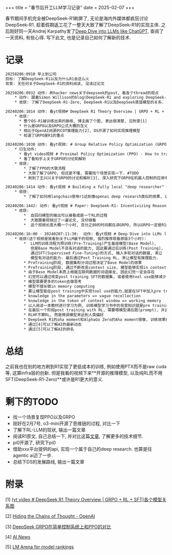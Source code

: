 +++
title = "春节后开工LLM学习记录"
date = 2025-02-07
+++

春节期间手机完全被DeepSeek-R1刷屏了, 无论是海内外媒体都疯狂讨论DeepSeek-R1. 趁着假期返工花了一整天大致了解了DeepSeek-R1的实现主体. 之后刚好同一天Andrej Karpathy发了[Deep Dive into LLMs like ChatGPT](https://www.youtube.com/watch?v=7xTGNNLPyMI). 查阅了一天资料, 有些心得. 写下此文, 也是记录自己如何了解新的技术.

# 记录

```txt
20250206:0910 早上到公司 
目标: 了解DeepSeek-R1以及为什么R1会这么火 
背景: 无任何关于DeepSeek-R1的资料阅读, 没读过论文

20250206:0932 动作: 刷hacker news关于deepseek的post, 看各个thread的观点
    * 动作: 跟着Simon Willison的blog(DeepSeek-R1 and exploring DeepSeek-R1-Distill-Llama-8B)实现本地ollama跑DeepSeek-R1-Distill-Llama-8B-GGUF
    * 收获: 了解了DeepSeek-R1-Zero, DeepSeek-R1以及DeepSeek蒸馏模型的关系.

20240206:1014 动作: 看yt视频# DeepSeek R1 Theory Overview | GRPO + RL + SFT
    * 收获: 
      * 整个DS-R1被训练出来的脉络, 博主画了个图, 表达很清楚, 见附录[1]
      * 什么是GRPO以及GRPO公式大概的含义
      * 相比于OpenAI闭源的COT推理能力[2], DS开源了如何实现推理模型
      * 知道了GRPO是R1的重点

20240206:1030 动作: 看yt视频: # Group Relative Policy Optimization (GRPO) - Formula and Code
    * 衍生动作: 
      * 看yt video视频 # Proximal Policy Optimization (PPO) - How to train Large Language Models
      * 看了看知乎上关于GRPO的讨论和解析
	* 收获: 
        * 了解了PPO的大致流程
        * 大致了解了GRPO, 但还是不懂, 需要找个场景实现一下. #TODO 
        * 刷到了王兴兴关于GRPO的讨论和解析[3], 深入研究下GRPO在机器人控制的应用中 #TODO

20240206:1414 动作: 看yt视频 # Building a fully local "deep researcher" with DeepSeek-R1
	* 收获: 
        * 了解了如何用langchain使用r1达到像openai deep research类似的效果, 以后可以考录用api部署一个试下 #TODO

20240206:1442: 动作: 看yt视频 # Paper: DeepSeek-R1: Incentivizing Reasoning Capability in LLMs via Reinforcement Learning
	* 收获: 
        *  自回归模型的输出可以被看成是一个RL的过程
        *  大致跟着视频过了一遍论文, 没仔细看
        *  这个视频长度大概一个小时, 百分之80的时间都在讲GRPO, 所以GRPO一定是R1的重点.

20240206:16:00 - 20240207:11:30:  动作: 看yt视频 # Deep Dive into LLMs like ChatGPT
	* 收获(这个视频是我看到关于LLM最干的视频, 强烈推荐观看原版3个小时): 
        *  LLM的训练流程为预训练(Pre-Training)产生基座模型(Base Model),
           但是Base Model不具有对话的能力, 因此要通过后训练(Post Training),
           通过SFT(Supervised Fine-Tuning)的方式, 输入多轮对话的数据, 来让
           模型有对话的能力. 最后通过Post Training RL, 来让模型有推理能力.
        * PreTraining阶段, 数据集和分词过程决定了Base Model的效果
        * PreTraining阶段, 通过不断改变context size, 模型能够实现in context learning能力
        * 由于Base Model本质上根据互联网数据的词语接龙, 因此幻觉一定会存在
        * 幻觉可以通过改变post training SFT的数据集, 或者使用tool use能够减少
        * 模型需要更多的token去做思考
        * 模型不擅长做in memory computing
        * 要让模型能在post training中实现tool use的能力,就是在SFT中加入pre training没见过的token
        * knowledge in the parameters => vague recollection 
        * knowledge in the token of context window => working memory 
        * 以人阅读一本教材进行学习为例, 训练模型学习书中的背景知识就是pre training, 学会书中的例题称为post training. 而完成课后习题就是post training with RL 
        * 在最后一个阶段post training with RL, 需要喂模型课后题(prompt), 并且人类给出打分. 由于这个过程需要进行很多次, RLHF通过拟合人类回答的偏好. 来实现自动训练.
        * RLHF不算RL, 而是微调模型来达到人类偏好
        * DeepSeek R1的aha moment和AlphaGo Zero的Aha moment很像, 训练效果都是非线性的, 一开始上升非常缓慢, 到了某一刻急速上升.
        * 通过[4]可以了解AI的最新动态
        * 通过[5]可以了解AI的排名
```

# 总结

之前我也在别的地方刷到R1实现了更低成本的训练, 例如使用PTX而不是raw cuda等, 这算infra层的创新. 但是我看的视频下来**开源的推理模型, 以及纯RL而不用SFT(DeepSeek-R1-Zero)**或许是R1更大的意义.

# 剩下的TODO

* 找一个场景复现PPO以及GRPO
* 刚好在2月7号, o3-mini开源了思维链的过程, 对比一下
* 了解下RL-LLM的现状, 输出一篇文章
* 阅读R1原文, 自己总结一下, 并对比这篇[文章](https://mp.weixin.qq.com/s?__biz=MzIzOTU0NTQ0MA==&mid=2247545512&idx=1&sn=3826ae3f788e8b90ffeb8fb3cc908c6e&chksm=e8eafcecde166feebab4345c2d027cca4c9574c6058f90df5fe4513cefae17180f2344507e31&mpshare=1&srcid=0207SpaQkGmiF7zHxsYYVcxv&sharer_shareinfo=72ac166e2fd073a2d05195fba0d13c61&sharer_shareinfo_first=72ac166e2fd073a2d05195fba0d13c61&from=singlemessage&scene=1&subscene=10000&sessionid=1738908596&clicktime=1738912215&enterid=1738912215&ascene=1&fasttmpl_type=0&fasttmpl_fullversion=7592104-zh_CN-zip&fasttmpl_flag=0&realreporttime=1738912215423&devicetype=android-34&version=28003855&nettype=WIFI&abtest_cookie=AAACAA%3D%3D&lang=zh_CN&countrycode=AD&exportkey=n_ChQIAhIQysgSGGYJ6guKNuOW3xqwIBLnAQIE97dBBAEAAAAAAMNIGcR4l2MAAAAOpnltbLcz9gKNyK89dVj0BWdk0ar1sZ1xZJAIx0fAVnhfktWB%2Fz8itbQaTOFkU4h7gQp9odCzk1ocQAS2AUeWAu3HuMOHuo%2B%2FRg4fqobn1Sj%2FGrp4kC2%2FwnQlidKKe9rC6DG9QskGXu%2Bd98s3PWSu9KCdhFPBcrHoj4jUqJQ5Kz7qS%2BImYs1u3W1vlhbKXcsLlzKIyFwXeDEPA4g8M3ykfYORxphxXaIw3Pf%2Bk6zjwSjkWZGQXrWe8KOI6k6kgOm2EZ4zt7jgZZ1WwC3xAUzQXA%3D%3D&pass_ticket=Qc%2FprbYOLQVh%2BBnvnYJVgLdkqVNLBJx%2BkqpS%2FYUP3njk1%2BHNc0IUwJ%2BW1jQKEFwe&wx_header=3), 了解更多的技术细节.
* pi0开源了, 研究下pi0
* 借助xxx平台提供的api, 实现一个属于自己的deep research. 也算是往agentic ai迈了一步.
* 总结下DS的发展路线, 输出一篇文章



# 附录

[1] [(yt video # DeepSeek R1 Theory Overview | GRPO + RL + SFT)各个模型关系图](https://substackcdn.com/image/fetch/f_auto,q_auto:good,fl_progressive:steep/https%3A%2F%2Fsubstack-post-media.s3.amazonaws.com%2Fpublic%2Fimages%2Fdf800d6c-7a41-49b0-b5d8-5e13620cb6f1_1043x1200.png)

[2] [Hiding the Chains of Thought - OpenAI](https://openai.com/index/learning-to-reason-with-llms/)

[3] [DeepSeek GRPO在简单控制系统上和PPO的对比](https://zhuanlan.zhihu.com/p/21131372654)

[4] [AI News](https://buttondown.com/ainews)

[5] [LM Arena for model rankings](https://lmarena.ai/)